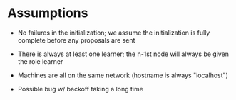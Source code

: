 # Assumptions
- No failures in the initialization; we assume the initialization is fully complete before any proposals are sent
- There is always at least one learner; the n-1st node will always be given the role learner
- Machines are all on the same network (hostname is always "localhost")

- Possible bug w/ backoff taking a long time